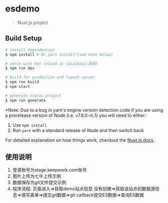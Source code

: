 # esdemo

> Nuxt.js project

## Build Setup

``` bash
# install dependencies
$ npm install # Or yarn install*[see note below]

# serve with hot reload at localhost:3000
$ npm run dev

# build for production and launch server
$ npm run build
$ npm start

# generate static project
$ npm run generate
```

*Note: Due to a bug in yarn's engine version detection code if you are
using a prerelease version of Node (i.e. v7.6.0-rc.1) you will need to either:
  1. Use `npm install`
  2. Run `yarn` with a standard release of Node and then switch back

For detailed explanation on how things work, checkout the [Nuxt.js docs](https://github.com/nuxt/nuxt.js).


## 使用说明
1. 登录账号为stage.keepwork.com账号
2. 图片上传为七牛上传示例
3. 数据保存为git文件提交示例
4. 程序流程: 页面进入=>获取demo站点信息 没有创建=>获取该站点的数据源信息=>填写表单=>提交git数据=>git callback提交ES数据=>查询ES数据
